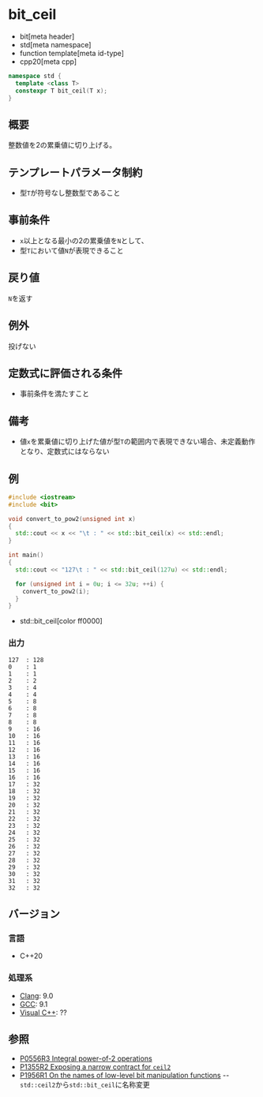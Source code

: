 # bit_ceil
* bit[meta header]
* std[meta namespace]
* function template[meta id-type]
* cpp20[meta cpp]

```cpp
namespace std {
  template <class T>
  constexpr T bit_ceil(T x);
}
```

## 概要
整数値を2の累乗値に切り上げる。


## テンプレートパラメータ制約
- 型`T`が符号なし整数型であること


## 事前条件
- `x`以上となる最小の2の累乗値を`N`として、
- 型`T`において値`N`が表現できること

## 戻り値
`N`を返す


## 例外
投げない


## 定数式に評価される条件
- 事前条件を満たすこと


## 備考
- 値`x`を累乗値に切り上げた値が型`T`の範囲内で表現できない場合、未定義動作となり、定数式にはならない


## 例
```cpp example
#include <iostream>
#include <bit>

void convert_to_pow2(unsigned int x)
{
  std::cout << x << "\t : " << std::bit_ceil(x) << std::endl;
}

int main()
{
  std::cout << "127\t : " << std::bit_ceil(127u) << std::endl;

  for (unsigned int i = 0u; i <= 32u; ++i) {
    convert_to_pow2(i);
  }
}
```
* std::bit_ceil[color ff0000]

### 出力
```
127	 : 128
0	 : 1
1	 : 1
2	 : 2
3	 : 4
4	 : 4
5	 : 8
6	 : 8
7	 : 8
8	 : 8
9	 : 16
10	 : 16
11	 : 16
12	 : 16
13	 : 16
14	 : 16
15	 : 16
16	 : 16
17	 : 32
18	 : 32
19	 : 32
20	 : 32
21	 : 32
22	 : 32
23	 : 32
24	 : 32
25	 : 32
26	 : 32
27	 : 32
28	 : 32
29	 : 32
30	 : 32
31	 : 32
32	 : 32
```


## バージョン
### 言語
- C++20

### 処理系
- [Clang](/implementation.md#clang): 9.0
- [GCC](/implementation.md#gcc): 9.1
- [Visual C++](/implementation.md#visual_cpp): ??


## 参照
- [P0556R3 Integral power-of-2 operations](http://www.open-std.org/jtc1/sc22/wg21/docs/papers/2018/p0556r3.html)
- [P1355R2 Exposing a narrow contract for `ceil2`](http://www.open-std.org/jtc1/sc22/wg21/docs/papers/2019/p1355r2.html)
- [P1956R1 On the names of low-level bit manipulation functions](http://www.open-std.org/jtc1/sc22/wg21/docs/papers/2020/p1956r1.pdf)
-- `std::ceil2`から`std::bit_ceil`に名称変更
